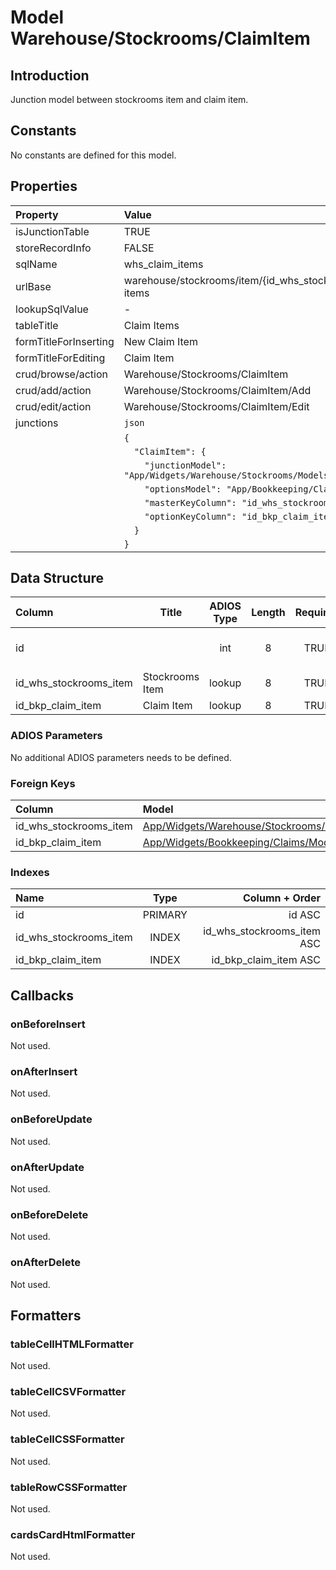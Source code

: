 # Model Warehouse/Stockrooms/ClaimItem

## Introduction

Junction model between stockrooms item and claim item.

## Constants

No constants are defined for this model.

## Properties
| Property              | Value                                                              |
| :-------------------- | :----------------------------------------------------------------- |
| isJunctionTable       | TRUE                                                               |
| storeRecordInfo       | FALSE                                                              |
| sqlName               | whs_claim_items                                                    |
| urlBase               | warehouse/stockrooms/item/{id_whs_stockrooms_item}/claim-items       |
| lookupSqlValue        | -                                                                  |
| tableTitle            | Claim Items                                                        |
| formTitleForInserting | New Claim Item                                                     |
| formTitleForEditing   | Claim Item                                                         |
| crud/browse/action    | Warehouse/Stockrooms/ClaimItem                                      |
| crud/add/action       | Warehouse/Stockrooms/ClaimItem/Add                                  |
| crud/edit/action      | Warehouse/Stockrooms/ClaimItem/Edit                                 |
| junctions             | `json`                                                             |
|                       | `{`                                                                |
|                       | `  "ClaimItem": {`                                                 |
|                       | `    "junctionModel": "App/Widgets/Warehouse/Stockrooms/Models/ClaimItem",` |
|                       | `    "optionsModel": "App/Bookkeeping/Claims/Models/Item",`        |
|                       | `    "masterKeyColumn": "id_whs_stockrooms_item",`                  |
|                       | `    "optionKeyColumn": "id_bkp_claim_item",`                      |
|                       | `  }`                                                              |
|                       | `}`                                                                |

## Data Structure

| Column                | Title          | ADIOS Type | Length | Required | Notes            |
| :-------------------- | -------------- | :--------: | :----: | :------: | :--------------- |
| id                    |                |    int     |   8    |   TRUE   | Unique record ID |
| id_whs_stockrooms_item | Stockrooms Item |   lookup   |   8    |   TRUE   |                  |
| id_bkp_claim_item     | Claim Item     |   lookup   |   8    |   TRUE   |                  |

### ADIOS Parameters

No additional ADIOS parameters needs to be defined.

### Foreign Keys

| Column                | Model                                                                                    | Relation | OnUpdate | OnDelete |
| :-------------------- | :--------------------------------------------------------------------------------------- | :------: | -------- | -------- |
| id_whs_stockrooms_item | [App/Widgets/Warehouse/Stockrooms/Models/Item](./Item.md)                                 |   1:N    | Cascade  | Restrict |
| id_bkp_claim_item     | [App/Widgets/Bookkeeping/Claims/Models/Item](../../../Bookkeeping/Claims/Models/Item.md) |   1:N    | Cascade  | Cascade  |


### Indexes

| Name                  |  Type   |            Column + Order |
| :-------------------- | :-----: | ------------------------: |
| id                    | PRIMARY |                    id ASC |
| id_whs_stockrooms_item |  INDEX  | id_whs_stockrooms_item ASC |
| id_bkp_claim_item     |  INDEX  |     id_bkp_claim_item ASC |

## Callbacks

### onBeforeInsert

Not used.

### onAfterInsert

Not used.

### onBeforeUpdate

Not used.

### onAfterUpdate

Not used.

### onBeforeDelete

Not used.

### onAfterDelete

Not used.

## Formatters

### tableCellHTMLFormatter

Not used.

### tableCellCSVFormatter

Not used.

### tableCellCSSFormatter

Not used.

### tableRowCSSFormatter

Not used.

### cardsCardHtmlFormatter

Not used.
